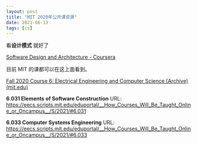```yaml
---
layout: post
title: "MIT 2020年公开课资源"
date: 2021-06-13
tags: [cs]
---
```




看**设计模式** 就好了

[Software Design and Architecture - Coursera](https://www.coursera.org/specializations/software-design-architecture)



目前 MIT 的课都可以在这上面看到。 

[Fall 2020 Course 6: Electrical Engineering and Computer Science (Archive) (mit.edu)](http://student.mit.edu/catalog/archive/fall/m6a.html)

**6.031 Elements of Software Construction**
URL: https://eecs.scripts.mit.edu/eduportal/__How_Courses_Will_Be_Taught_Online_or_Oncampus__/S/2021/#6.031

**6.033 Computer Systems Engineering** 
URL: https://eecs.scripts.mit.edu/eduportal/__How_Courses_Will_Be_Taught_Online_or_Oncampus__/S/2021/#6.033

